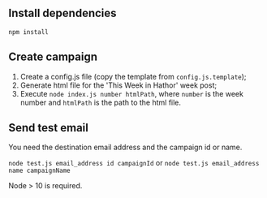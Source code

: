 ## Install dependencies

`npm install`

## Create campaign

1. Create a config.js file (copy the template from `config.js.template`);
2. Generate html file for the 'This Week in Hathor' week post;
3. Execute `node index.js number htmlPath`, where `number` is the week number and `htmlPath` is the path to the html file.

## Send test email

You need the destination email address and the campaign id or name.

`node test.js email_address id campaignId` or `node test.js email_address name campaignName`


Node > 10 is required.
